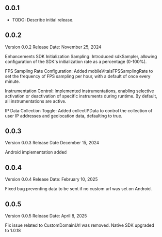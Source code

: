 ## 0.0.1

* TODO: Describe initial release.

## 0.0.2
Version 0.0.2
Release Date: November 25, 2024

Enhancements
SDK Initialization Sampling: Introduced sdkSampler, allowing configuration of the SDK's initialization rate as a percentage (0-100%).

FPS Sampling Rate Configuration: Added mobileVitalsFPSSamplingRate to set the frequency of FPS sampling per hour, with a default of once every minute.

Instrumentation Control: Implemented instrumentations, enabling selective activation or deactivation of specific instruments during runtime. By default, all instrumentations are active.

IP Data Collection Toggle: Added collectIPData to control the collection of user IP addresses and geolocation data, defaulting to true.

## 0.0.3
Version 0.0.3
Release Date December 15, 2024

Android implementation added

## 0.0.4
Version 0.0.4
Release Date: February 10, 2025

Fixed bug preventing data to be sent if no custom url was set on Android.

## 0.0.5
Version 0.0.5
Release Date: April 8, 2025

Fix issue related to CustomDomainUrl was removed. 
Native SDK upgraded to 1.0.18
